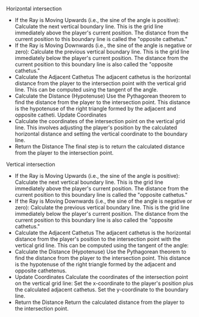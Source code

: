 Horizontal intersection

- If the Ray is Moving Upwards (i.e., the sine of the angle is positive):
Calculate the next vertical boundary line. This is the grid line immediately above the player's current position.
The distance from the current position to this boundary line is called the "opposite cathetus."
- If the Ray is Moving Downwards (i.e., the sine of the angle is negative or zero):
Calculate the previous vertical boundary line. This is the grid line immediately below the player's current position.
The distance from the current position to this boundary line is also called the "opposite cathetus."
- Calculate the Adjacent Cathetus
The adjacent cathetus is the horizontal distance from the player to the intersection point with the vertical grid line. This can be computed using the tangent of the angle.
- Calculate the Distance (Hypotenuse)
Use the Pythagorean theorem to find the distance from the player to the intersection point. This distance is the hypotenuse of the right triangle formed by the adjacent and opposite catheti.
Update Coordinates
- Calculate the coordinates of the intersection point on the vertical grid line. 
This involves adjusting the player's position by the calculated horizontal distance and setting the vertical coordinate to the boundary line.
- Return the Distance
The final step is to return the calculated distance from the player to the intersection point.

Vertical intersection

- If the Ray is Moving Upwards (i.e., the sine of the angle is positive):
Calculate the next vertical boundary line. This is the grid line immediately above the player's current position.
The distance from the current position to this boundary line is called the "opposite cathetus."
- If the Ray is Moving Downwards (i.e., the sine of the angle is negative or zero):
Calculate the previous vertical boundary line. This is the grid line immediately below the player's current position.
The distance from the current position to this boundary line is also called the "opposite cathetus."
- Calculate the Adjacent Cathetus
The adjacent cathetus is the horizontal distance from the player's position to the intersection point with the vertical grid line. This can be computed using the tangent of the angle:
- Calculate the Distance (Hypotenuse)
Use the Pythagorean theorem to find the distance from the player to the intersection point. This distance is the hypotenuse of the right triangle formed by the adjacent and opposite cathetenus.
- Update Coordinates
Calculate the coordinates of the intersection point on the vertical grid line:
Set the x-coordinate to the player's position plus the calculated adjacent cathetus.
Set the y-coordinate to the boundary line.
- Return the Distance
Return the calculated distance from the player to the intersection point.